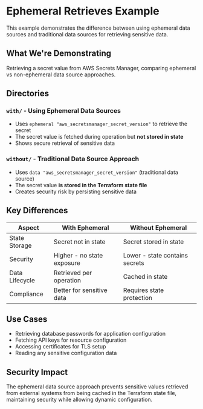 # Ephemeral Retrieves Example

This example demonstrates the difference between using ephemeral data sources and traditional data sources for retrieving sensitive data.

## What We're Demonstrating

Retrieving a secret value from AWS Secrets Manager, comparing ephemeral vs non-ephemeral data source approaches.

## Directories

### `with/` - Using Ephemeral Data Sources
- Uses `ephemeral "aws_secretsmanager_secret_version"` to retrieve the secret
- The secret value is fetched during operation but **not stored in state**
- Shows secure retrieval of sensitive data

### `without/` - Traditional Data Source Approach
- Uses `data "aws_secretsmanager_secret_version"` (traditional data source)
- The secret value **is stored in the Terraform state file**
- Creates security risk by persisting sensitive data

## Key Differences

| Aspect | With Ephemeral | Without Ephemeral |
|--------|----------------|-------------------|
| State Storage | Secret not in state | Secret stored in state |
| Security | Higher - no state exposure | Lower - state contains secrets |
| Data Lifecycle | Retrieved per operation | Cached in state |
| Compliance | Better for sensitive data | Requires state protection |

## Use Cases

- Retrieving database passwords for application configuration
- Fetching API keys for resource configuration
- Accessing certificates for TLS setup
- Reading any sensitive configuration data

## Security Impact

The ephemeral data source approach prevents sensitive values retrieved from external systems from being cached in the Terraform state file, maintaining security while allowing dynamic configuration.
